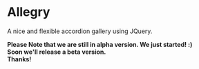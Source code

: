 Allegry
=======

A nice and flexible accordion gallery using JQuery. 

**Please Note that we are still in alpha version. We just started! :)  
Soon we'll release a beta version.  
Thanks!**